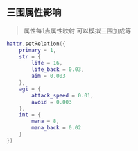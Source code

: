 ## 三围属性影响

> 属性每1点属性映射 可以模拟三围加成等

```lua
hattr.setRelation({
    primary = 1,
    str = {
        life = 16,
        life_back = 0.03,
        aim = 0.003
    },
    agi = {
        attack_speed = 0.01,
        avoid = 0.003
    },
    int = {
        mana = 8,
        mana_back = 0.02
    }
})
```
